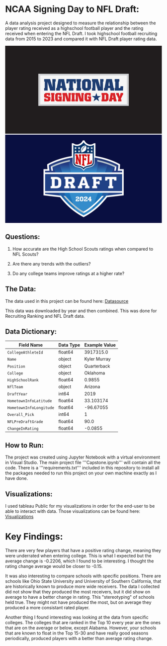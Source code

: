 
# NCAA Signing Day to NFL Draft:

A data analysis project designed to measure the relationship between the player rating received as a highschool football player and the rating received when entering the NFL Draft. I took highschool football recruiting data from 2015 to 2023 and compared it with NFL Draft player rating data.

![Signing Day](image-2.png) ![NFL Draft](image-1.png)

## Questions:

1. How accurate are the High School Scouts ratings when compared to NFL Scouts?

2. Are there any trends with the outliers?

3. Do any college teams improve ratings at a higher rate? 

## The Data:

The data used in this project can be found here: [Datasource](https://collegefootballdata.com/exporter)

This data was downloaded by year and then combined. This was done for Recruiting Ranking and NFL Draft data.

## Data Dictionary:

| Field Name              | Data Type | Example Value |
| ----------------------- | --------- | ------------- |
| `CollegeAthleteId`      | float64   | 3917315.0     |
| `Name`                  | object    | Kyler Murray  |
| `Position`              | object    | Quarterback   |
| `College`               | object    | Oklahoma      |
| `HighSchoolRank`        | float64   | 0.9855        |
| `NflTeam`               | object    | Arizona       |
| `DraftYear`             | int64     | 2019          |
| `HometownInfoLatitude`  | float64   | 33.103174     |
| `HometownInfoLongitude` | float64   | -96.67055     |
| `Overall_Pick`          | int64     | 1             |
| `NFLPreDraftGrade`      | float64   | 90.0          |
| `ChangeInRating`        | float64   | -0.0855       |

## How to Run:

The project was created using Jupyter Notebook with a virtual environment in Visual Studio. The main project file '''Capstone.ipynb''' will contain all the code. There is a '''requirements.txt''' included in this repository to install all the packages needed to run this project on your own machine exactly as I have done.

## Visualizations:

I used tableau Public for my visualizations in order for the end-user to be able to interact with data. Those visualizations can be found here:
[Visualizations](https://public.tableau.com/app/profile/brandon.hines5364/viz/NCAAtoDraftDashboard/Dashboard1?publish=yes)

# Key Findings:

There are very few players that have a positive rating change, meaning they were underrated when entering college. This is what I expected but the average change is -0.2206, which I found to be interesting. I thought the rating change average would be closer to -0.15. 

It was also interesting to compare schools with specific positions. There are schools like Ohio State University and University of Southern California, that are historically known to produce more wide receivers. The data I collected did not show that they produced the most receivers, but it did show on average to have a better change in rating. This "stereotyping" of schools held true. They might not have produced the most, but on average they produced a more consistant rated player.

Another thing I found interesting was looking at the data from specific colleges. The colleges that are ranked in the Top 10 every year are the ones that are on the average or below, except Alabama. However, your schools that are known to float in the Top 15-30 and have really good seasons periodically, produced players with a better than average rating change. 


